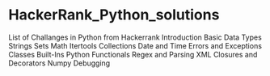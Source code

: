 # HackerRank_Python_solutions

List of Challanges in Python from Hackerrank
Introduction
Basic Data Types
Strings
Sets
Math
Itertools
Collections
Date and Time
Errors and Exceptions
Classes
Built-Ins
Python Functionals
Regex and Parsing
XML
Closures and Decorators
Numpy
Debugging

